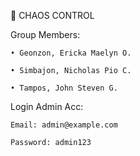 🔗 CHAOS CONTROL

Group Members:	

	• Geonzon, Ericka Maelyn O.

	• Simbajon, Nicholas Pio C.

	• Tampos, John Steven G.

Login Admin Acc:

	Email: admin@example.com

	Password: admin123
